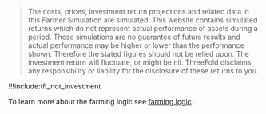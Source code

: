 
> The costs, prices, investment return projections and related data in this Farmer Simulation are simulated. This website contains simulated returns which do not represent actual performance of assets during a period.  These simulations are no guarantee of future results and actual performance may be higher or lower than the performance shown. Therefore the stated figures should not be relied upon. The investment return will fluctuate, or might be nil. ThreeFold disclaims any responsibility or liability for the disclosure of these returns to you.

!!!include:tft_not_investment

To learn more about the farming logic see [farming logic](farming_logic).